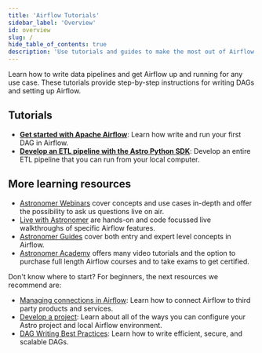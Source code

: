 ```yaml
---
title: 'Airflow Tutorials'
sidebar_label: 'Overview'
id: overview
slug: /
hide_table_of_contents: true
description: 'Use tutorials and guides to make the most out of Airflow and Astronomer.'
---
```


Learn how to write data pipelines and get Airflow up and running for any use case. These tutorials provide step-by-step instructions for writing DAGs and setting up Airflow.

## Tutorials

- **[Get started with Apache Airflow](get-started-with-airflow.md)**: Learn how write and run your first DAG in Airflow.
- **[Develop an ETL pipeline with the Astro Python SDK](astro-python-sdk.md)**: Develop an entire ETL pipeline that you can run from your local computer.

## More learning resources  

- [Astronomer Webinars](https://www.astronomer.io/events/webinars/) cover concepts and use cases in-depth and offer the possibility to ask us questions live on air.
- [Live with Astronomer](https://www.astronomer.io/events/live/) are hands-on and code focussed live walkthroughs of specific Airflow features.
- [Astronomer Guides](https://www.astronomer.io/guides/) cover both entry and expert level concepts in Airflow.
- [Astronomer Academy](https://academy.astronomer.io/) offers many video tutorials and the option to purchase full length Airflow courses and to take exams to get certified.

Don't know where to start? For beginners, the next resources we recommend are:

- [Managing connections in Airflow](https://www.astronomer.io/guides/connections/): Learn how to connect Airflow to third party products and services.
- [Develop a project](develop-project.md): Learn about all of the ways you can configure your Astro project and local Airflow environment.
- [DAG Writing Best Practices](https://www.astronomer.io/guides/dag-best-practices?search=best): Learn how to write efficient, secure, and scalable DAGs.
